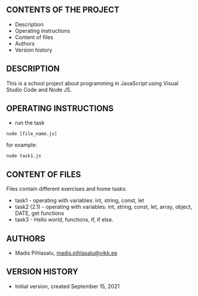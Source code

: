 CONTENTS OF THE PROJECT
---------------------

 * Description
 * Operating instructions
 * Content of files
 * Authors
 * Version history



DESCRIPTION
------------
This is a school project about programming in JavaScript using Visual Studio Code and Node JS.


OPERATING INSTRUCTIONS
----------------------

* run the task

```
node [file_name.js]

```

for example: 

```
node task1.js

```


CONTENT OF FILES
----------------

Files contain different exercises and home tasks:

* task1 - operating with variables: int, string, const, let
* task2 (2.1) - operating with variables: int, string, const, let, array, object, DATE, get functions
* task3 - Hello world, functions, if, if else.


AUTHORS
-------

 * Madis Pihlasalu, madis.pihlasalu@vikk.ee


 
VERSION HISTORY
----------------

* Initial version, created September 15, 2021


